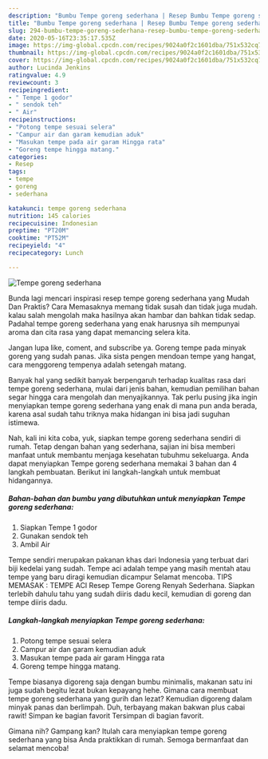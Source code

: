 ```yaml
---
description: "Bumbu Tempe goreng sederhana | Resep Bumbu Tempe goreng sederhana Yang Mudah Dan Praktis"
title: "Bumbu Tempe goreng sederhana | Resep Bumbu Tempe goreng sederhana Yang Mudah Dan Praktis"
slug: 294-bumbu-tempe-goreng-sederhana-resep-bumbu-tempe-goreng-sederhana-yang-mudah-dan-praktis
date: 2020-05-16T23:35:17.535Z
image: https://img-global.cpcdn.com/recipes/9024a0f2c1601dba/751x532cq70/tempe-goreng-sederhana-foto-resep-utama.jpg
thumbnail: https://img-global.cpcdn.com/recipes/9024a0f2c1601dba/751x532cq70/tempe-goreng-sederhana-foto-resep-utama.jpg
cover: https://img-global.cpcdn.com/recipes/9024a0f2c1601dba/751x532cq70/tempe-goreng-sederhana-foto-resep-utama.jpg
author: Lucinda Jenkins
ratingvalue: 4.9
reviewcount: 3
recipeingredient:
- " Tempe 1 godor"
- " sendok teh"
- " Air"
recipeinstructions:
- "Potong tempe sesuai selera"
- "Campur air dan garam kemudian aduk"
- "Masukan tempe pada air garam Hingga rata"
- "Goreng tempe hingga matang."
categories:
- Resep
tags:
- tempe
- goreng
- sederhana

katakunci: tempe goreng sederhana 
nutrition: 145 calories
recipecuisine: Indonesian
preptime: "PT20M"
cooktime: "PT52M"
recipeyield: "4"
recipecategory: Lunch

---
```



![Tempe goreng sederhana](https://img-global.cpcdn.com/recipes/9024a0f2c1601dba/751x532cq70/tempe-goreng-sederhana-foto-resep-utama.jpg)

Bunda lagi mencari inspirasi resep tempe goreng sederhana yang Mudah Dan Praktis? Cara Memasaknya memang tidak susah dan tidak juga mudah. kalau salah mengolah maka hasilnya akan hambar dan bahkan tidak sedap. Padahal tempe goreng sederhana yang enak harusnya sih mempunyai aroma dan cita rasa yang dapat memancing selera kita.

Jangan lupa like, coment, and subscribe ya. Goreng tempe pada minyak goreng yang sudah panas. Jika sista pengen mendoan tempe yang hangat, cara menggoreng tempenya adalah setengah matang.

Banyak hal yang sedikit banyak berpengaruh terhadap kualitas rasa dari tempe goreng sederhana, mulai dari jenis bahan, kemudian pemilihan bahan segar hingga cara mengolah dan menyajikannya. Tak perlu pusing jika ingin menyiapkan tempe goreng sederhana yang enak di mana pun anda berada, karena asal sudah tahu triknya maka hidangan ini bisa jadi suguhan istimewa.


Nah, kali ini kita coba, yuk, siapkan tempe goreng sederhana sendiri di rumah. Tetap dengan bahan yang sederhana, sajian ini bisa memberi manfaat untuk membantu menjaga kesehatan tubuhmu sekeluarga. Anda dapat menyiapkan Tempe goreng sederhana memakai 3 bahan dan 4 langkah pembuatan. Berikut ini langkah-langkah untuk membuat hidangannya.

<!--inarticleads1-->

##### Bahan-bahan dan bumbu yang dibutuhkan untuk menyiapkan Tempe goreng sederhana:

1. Siapkan  Tempe 1 godor
1. Gunakan  sendok teh
1. Ambil  Air


Tempe sendiri merupakan pakanan khas dari Indonesia yang terbuat dari biji kedelai yang sudah. Tempe aci adalah tempe yang masih mentah atau tempe yang baru diragi kemudian dicampur Selamat mencoba. TIPS MEMASAK : TEMPE ACI Resep Tempe Goreng Renyah Sederhana. Siapkan terlebih dahulu tahu yang sudah diiris dadu kecil, kemudian di goreng dan tempe diiris dadu. 

<!--inarticleads2-->

##### Langkah-langkah menyiapkan Tempe goreng sederhana:

1. Potong tempe sesuai selera
1. Campur air dan garam kemudian aduk
1. Masukan tempe pada air garam Hingga rata
1. Goreng tempe hingga matang.


Tempe biasanya digoreng saja dengan bumbu minimalis, makanan satu ini juga sudah begitu lezat bukan kepayang hehe. Gimana cara membuat tempe goreng sederhana yang gurih dan lezat? Kemudian digoreng dalam minyak panas dan berlimpah. Duh, terbayang makan bakwan plus cabai rawit! Simpan ke bagian favorit Tersimpan di bagian favorit. 

Gimana nih? Gampang kan? Itulah cara menyiapkan tempe goreng sederhana yang bisa Anda praktikkan di rumah. Semoga bermanfaat dan selamat mencoba!
